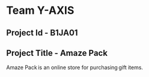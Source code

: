 # Team Y-AXIS
## Project Id - B1JA01
## Project Title - Amaze Pack
Amaze Pack is an online store for purchasing gift items.
